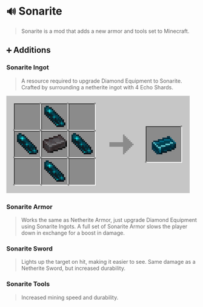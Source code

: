 # `🔊` Sonarite
> Sonarite is a mod that adds a new armor and tools set to Minecraft.

## `➕` Additions
### Sonarite Ingot
> A resource required to upgrade Diamond Equipment to Sonarite. Crafted by surrounding a netherite ingot with 4 Echo Shards.

![Sonarite Ingot Crafting Recipe](/sonarite_ingot_crafting_recipe.png)

### Sonarite Armor 
> Works the same as Netherite Armor, just upgrade Diamond Equipment using Sonarite Ingots.
> A full set of Sonarite Armor slows the player down in exchange for a boost in damage.

### Sonarite Sword
> Lights up the target on hit, making it easier to see. Same damage as a Netherite Sword, but increased durability.

### Sonarite Tools
> Increased mining speed and durability.
